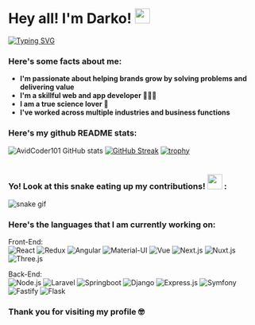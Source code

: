 # Hey all! I'm Darko! <img src= "https://media.tenor.com/images/2adfe94e69139f3e22623b61d375a7a7/tenor.gif" width= "30" height= "30">

[![Typing SVG](https://readme-typing-svg.herokuapp.com?font=Architects+Daughter&color=7AF79A&size=30&lines=Hey!+It's+Darko!;I'm+a+web+development+pro)](https://git.io/typing-svg)
<h3> Here's some facts about me: </h3>

- **I'm passionate about helping brands grow by solving problems and delivering value**
-  **I'm a skillful web and app developer 👩🏻‍💻**
-  **I am a true science lover 🔬**
- **I've worked across multiple industries and business functions**

### Here's my github README stats:

![AvidCoder101 GitHub stats](https://github-readme-stats.vercel.app/api?username=darkocvi&show_icons=true&theme=radical) 
[![GitHub Streak](https://github-readme-streak-stats.herokuapp.com/?user=darkocvi&theme=radical)](https://git.io/streak-stats) 
[![trophy](https://github-profile-trophy.vercel.app/?username=darkocvi)](https://github.com/ryo-ma/github-profile-trophy)<br>
<br>


### Yo! Look at this snake eating up my contributions! <img src= "https://c.tenor.com/BczFoyx41WoAAAAj/swallowed-the-mighty-ones.gif" width= "30" height= "30">  :

![snake gif](https://github.com/darkocvi/darkocvi/blob/output/github-contribution-grid-snake.gif)

### Here's the languages that I am currently working on:

Front-End: <br>
  ![React](https://img.shields.io/badge/React-20232A?style=for-the-badge&logo=react&logoColor=61DAFB)
  ![Redux](https://img.shields.io/badge/Redux-593D88?style=for-the-badge&logo=redux&logoColor=white)
  ![Angular](https://img.shields.io/badge/AngularJS-E23237?style=for-the-badge&logo=angularjs&logoColor=white)
  ![Material-UI](https://img.shields.io/badge/Material--UI-0081CB?style=for-the-badge&logo=material-ui&logoColor=white)
  ![Vue](https://img.shields.io/badge/Vue.js-35495E?style=for-the-badge&logo=vue.js&logoColor=4FC08D)
  ![Next.js](https://img.shields.io/badge/Next-black?style=for-the-badge&logo=next.js&logoColor=white)
  ![Nuxt.js](https://img.shields.io/badge/Nuxt-002E3B?style=for-the-badge&logo=nuxtdotjs&logoColor=#00DC82)
  ![Three.js](https://img.shields.io/badge/threejs-black?style=for-the-badge&logo=three.js&logoColor=white)
  <br>
  
  Back-End: <br>
  ![Node.js](https://img.shields.io/badge/Node.js-43853D?style=for-the-badge&logo=node.js&logoColor=white)
  ![Laravel](https://img.shields.io/badge/Laravel-FF2D20?style=for-the-badge&logo=laravel&logoColor=white)
  ![Springboot](https://img.shields.io/badge/Spring-6DB33F?style=for-the-badge&logo=spring&logoColor=white)
  ![Django](https://img.shields.io/badge/django-%23092E20.svg?style=for-the-badge&logo=django&logoColor=white)
  ![Express.js](https://img.shields.io/badge/express.js-%23404d59.svg?style=for-the-badge&logo=express&logoColor=%2361DAFB)
  ![Symfony](https://img.shields.io/badge/symfony-%23000000.svg?style=for-the-badge&logo=symfony&logoColor=white)
  ![Fastify](https://img.shields.io/badge/fastify-%23000000.svg?style=for-the-badge&logo=fastify&logoColor=white)
  ![Flask](https://img.shields.io/badge/flask-%23000.svg?style=for-the-badge&logo=flask&logoColor=white)

### Thank you for visiting my profile 🤓
